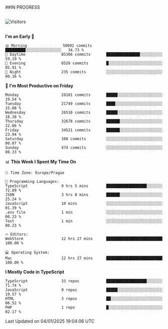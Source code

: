 ##IN PROGRESS
##
![Visitors](https://komarev.com/ghpvc/?username=petrbui&style=for-the-badge&label=Visitors+👀)



##
<!--
[![My GitHub stats](https://github-readme-stats.vercel.app/api?username=petrbui&theme=github_dark)](https://github.com/anuraghazra/github-readme-stats)

[![My wakatime stats](https://github-readme-stats.vercel.app/api/wakatime?username=petrbui&theme=github_dark)](https://github.com/anuraghazra/github-readme-stats)
-->
<!--START_SECTION:waka-->
**I'm an Early 🐤** 

```text
🌞 Morning                50092 commits       █████████░░░░░░░░░░░░░░░░   34.73 % 
🌆 Daytime                85366 commits       ███████████████░░░░░░░░░░   59.19 % 
🌃 Evening                8528 commits        █░░░░░░░░░░░░░░░░░░░░░░░░   05.91 % 
🌙 Night                  235 commits         ░░░░░░░░░░░░░░░░░░░░░░░░░   00.16 % 
```
📅 **I'm Most Productive on Friday** 

```text
Monday                   28181 commits       █████░░░░░░░░░░░░░░░░░░░░   19.54 % 
Tuesday                  21749 commits       ████░░░░░░░░░░░░░░░░░░░░░   15.08 % 
Wednesday                26510 commits       █████░░░░░░░░░░░░░░░░░░░░   18.38 % 
Thursday                 32678 commits       ██████░░░░░░░░░░░░░░░░░░░   22.66 % 
Friday                   34521 commits       ██████░░░░░░░░░░░░░░░░░░░   23.94 % 
Saturday                 108 commits         ░░░░░░░░░░░░░░░░░░░░░░░░░   00.07 % 
Sunday                   474 commits         ░░░░░░░░░░░░░░░░░░░░░░░░░   00.33 % 
```


📊 **This Week I Spent My Time On** 

```text
🕑︎ Time Zone: Europe/Prague

💬 Programming Languages: 
TypeScript               9 hrs 5 mins        ██████████████████░░░░░░░   72.89 % 
JSON                     3 hrs 8 mins        ██████░░░░░░░░░░░░░░░░░░░   25.24 % 
JavaScript               10 mins             ░░░░░░░░░░░░░░░░░░░░░░░░░   01.39 % 
.env file                1 min               ░░░░░░░░░░░░░░░░░░░░░░░░░   00.23 % 
Text                     1 min               ░░░░░░░░░░░░░░░░░░░░░░░░░   00.23 % 

🔥 Editors: 
WebStorm                 12 hrs 27 mins      █████████████████████████   100.00 % 

💻 Operating System: 
Mac                      12 hrs 27 mins      █████████████████████████   100.00 % 
```

**I Mostly Code in TypeScript** 

```text
TypeScript               33 repos            ██████████████████░░░░░░░   71.74 % 
JavaScript               9 repos             █████░░░░░░░░░░░░░░░░░░░░   19.57 % 
HTML                     3 repos             ██░░░░░░░░░░░░░░░░░░░░░░░   06.52 % 
PHP                      1 repo              █░░░░░░░░░░░░░░░░░░░░░░░░   02.17 % 
```




 Last Updated on 04/01/2025 19:04:06 UTC
<!--END_SECTION:waka-->
